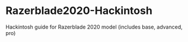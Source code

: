 # Razerblade2020-Hackintosh
Hackintosh guide for Razerblade 2020 model (includes base, advanced, pro)
